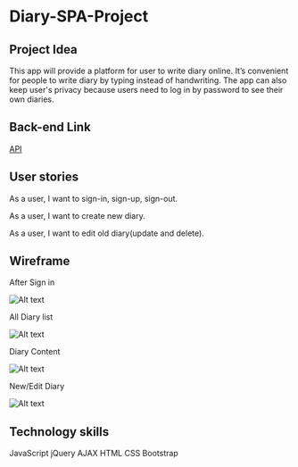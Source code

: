 # Diary-SPA-Project

## Project Idea

This app will provide a platform for user to write diary online. It’s convenient for people to write diary by typing instead of handwriting. The app can also keep user's privacy because users need to log in by password to see their own diaries.

## Back-end Link

[API](https://github.com/EchoXin/Diary-SPA-Project-API)


## User stories

As a user, I want to sign-in, sign-up, sign-out.

As a user, I want to create new diary.

As a user, I want to edit old diary(update and delete).


## Wireframe

After Sign in

![Alt text](http://i.imgur.com/dJcfOEr.png)

All Diary list

![Alt text](http://i.imgur.com/aTM4gyh.png)

Diary Content

![Alt text](http://i.imgur.com/CqGnszq.png)

New/Edit Diary

![Alt text](http://i.imgur.com/MrLyg4a.png)


## Technology skills

  JavaScript
  jQuery
  AJAX
  HTML
  CSS
  Bootstrap
